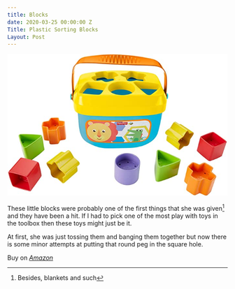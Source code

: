 ```yaml
---
title: Blocks
date: 2020-03-25 00:00:00 Z
Title: Plastic Sorting Blocks
Layout: Post
---
```


![sorting](/images/blocks.jpg)

These little blocks were probably one of the first things that she was given[^1] and they have been a hit. If I had to pick one of the most play with toys in the toolbox then these toys might just be it. 

At first, she was just tossing them and banging them together but now there is some minor attempts at putting that round peg in the square hole. 

Buy on [*Amazon*](https://amzn.to/2Uv4kJK)


[^1]: Besides, blankets and such
